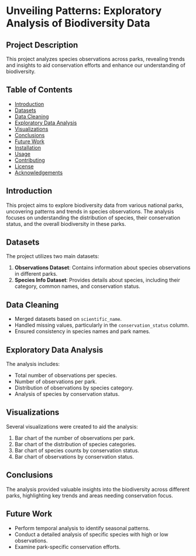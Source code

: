 # Unveiling Patterns: Exploratory Analysis of Biodiversity Data

## Project Description
This project analyzes species observations across parks, revealing trends and insights to aid conservation efforts and enhance our understanding of biodiversity.

## Table of Contents
- [Introduction](#introduction)
- [Datasets](#datasets)
- [Data Cleaning](#data-cleaning)
- [Exploratory Data Analysis](#exploratory-data-analysis)
- [Visualizations](#visualizations)
- [Conclusions](#conclusions)
- [Future Work](#future-work)
- [Installation](#installation)
- [Usage](#usage)
- [Contributing](#contributing)
- [License](#license)
- [Acknowledgements](#acknowledgements)

## Introduction
This project aims to explore biodiversity data from various national parks, uncovering patterns and trends in species observations. The analysis focuses on understanding the distribution of species, their conservation status, and the overall biodiversity in these parks.

## Datasets
The project utilizes two main datasets:
1. **Observations Dataset**: Contains information about species observations in different parks.
2. **Species Info Dataset**: Provides details about species, including their category, common names, and conservation status.

## Data Cleaning
- Merged datasets based on `scientific_name`.
- Handled missing values, particularly in the `conservation_status` column.
- Ensured consistency in species names and park names.

## Exploratory Data Analysis
The analysis includes:
- Total number of observations per species.
- Number of observations per park.
- Distribution of observations by species category.
- Analysis of species by conservation status.

## Visualizations
Several visualizations were created to aid the analysis:
1. Bar chart of the number of observations per park.
2. Bar chart of the distribution of species categories.
3. Bar chart of species counts by conservation status.
4. Bar chart of observations by conservation status.

## Conclusions
The analysis provided valuable insights into the biodiversity across different parks, highlighting key trends and areas needing conservation focus.

## Future Work
- Perform temporal analysis to identify seasonal patterns.
- Conduct a detailed analysis of specific species with high or low observations.
- Examine park-specific conservation efforts.

